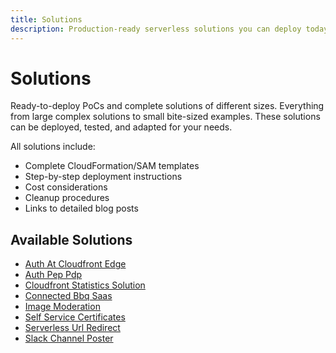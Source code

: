 ```yaml
---
title: Solutions
description: Production-ready serverless solutions you can deploy today
---
```


# Solutions

Ready-to-deploy PoCs and complete solutions of different sizes. Everything from large complex solutions to small bite-sized examples. These solutions can be deployed, tested, and adapted for your needs.

All solutions include:
- Complete CloudFormation/SAM templates
- Step-by-step deployment instructions  
- Cost considerations
- Cleanup procedures
- Links to detailed blog posts

## Available Solutions

- [Auth At Cloudfront Edge](./auth-at-cloudfront-edge/)
- [Auth Pep Pdp](./auth-pep-pdp/)
- [Cloudfront Statistics Solution](./cloudfront-statistics-solution/)
- [Connected Bbq Saas](./connected-bbq-saas/)
- [Image Moderation](./image-moderation/)
- [Self Service Certificates](./self-service-certificates/)
- [Serverless Url Redirect](./serverless-url-redirect/)
- [Slack Channel Poster](./slack-channel-poster/)
